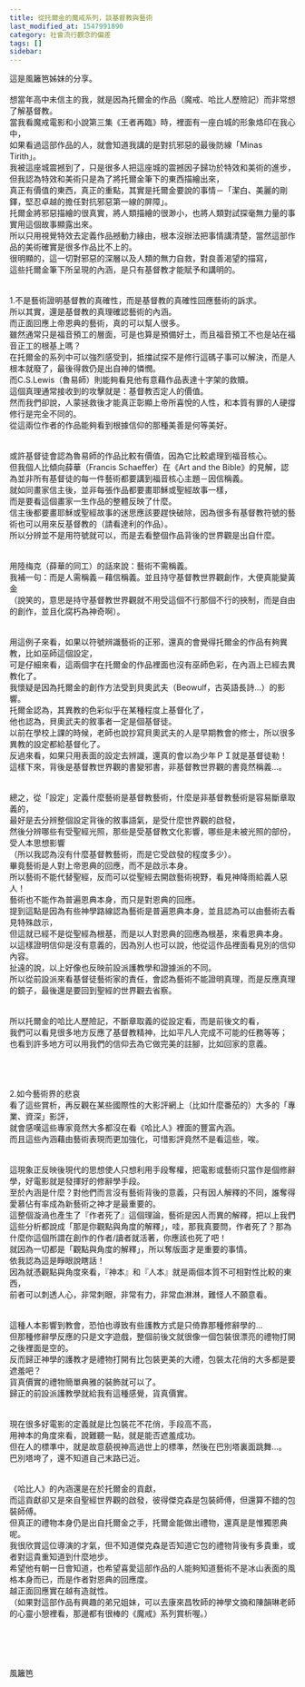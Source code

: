 ```yaml
---
title: 從托爾金的魔戒系列，談基督教與藝術
last_modified_at: 1547991890
category: 社會流行觀念的偏差
tags: []
sidebar: 
---
```


這是風籬笆姊妹的分享。<br><br><!--more-->想當年高中未信主的我，就是因為托爾金的作品（魔戒、哈比人歷險記）而非常想了解基督教。<br>當我看魔戒電影和小說第三集《王者再臨》時，裡面有一座白城的形象烙印在我心中，<br>如果看過這部作品的人，就會知道我講的是對抗邪惡的最後防線「Minas Tirith」。<br>我被這座城震撼到了，只是很多人把這座城的震撼因子歸功於特效和美術的進步，<br>但我認為特效和美術只是為了將托爾金筆下的東西描繪出來，<br>真正有價值的東西，真正的重點，其實是托爾金要說的事情－「潔白、美麗的剛鐸，堅忍卓越的擔任對抗邪惡第一線的屏障」。<br>托爾金將邪惡描繪的很真實，將人類描繪的很渺小，也將人類對試探毫無力量的事實用這個故事顯露出來。<br>所以只用視覺特效去定義作品撼動力緣由，根本沒辦法把事情講清楚，當然這部作品的美術確實是很多作品比不上的。<br>很明顯的，這一切對邪惡的深層以及人類的無力自救，對良善渴望的描寫，<br>這些托爾金筆下所呈現的內涵，是只有基督教才能賦予和講明的。<br> <br><br>1.不是藝術證明基督教的真確性，而是基督教的真確性回應藝術的訴求。<br> 所以其實，還是基督教的真理確認藝術的內涵。<br>而正面回應上帝恩典的藝術，真的可以幫人很多。<br>雖然通常只是福音預工的層面，可是也算是預備好土，而且福音預工不也是站在福音正工的根基上嗎？<br>在托爾金的系列中可以強烈感受到，抵擋試探不是修行這碼子事可以解決，而是人根本就廢了，最後得救仍是出自神的憐憫。<br>而C.S.Lewis（魯易師）則能夠看見他有意藉作品表達十字架的救贖。<br>這個真理通常接收到的攻擊就是：基督教否定人的價值。<br>然而我們卻說，人蒙拯救後才能真正彰顯上帝所喜悅的人性，和本質有罪的人硬撐修行是完全不同的。<br>從這兩位作者的作品能夠看到根據信仰的那種美善是何等美好。<br><br> <br>或許基督徒會認為魯易師的作品比較有價值，因為它比較處理到福音核心。<br>但我個人比傾向薛華（Francis Schaeffer）在《Art and the Bible》的見解，認為並非所有基督徒的每一件藝術都要講到福音核心主題－因信稱義。<br>就如同畫家信主後，並非每張作品都要畫耶穌或聖經故事一樣，<br>而是要看這個畫家一生作品的整體反映了什麼。<br>信主後都要畫耶穌或聖經故事的迷思應該要趕快破除，因為很多有基督教符號的藝術也可以用來反基督教的（請看達利的作品）。<br>所以分辨並不是用符號就可以，而是去看整個作品背後的世界觀是出自什麼。<br> <br><br>用陸梅克（薛華的同工）的話來說：藝術不需稱義。<br>我補一句：而是人需稱義－藉信稱義。並且持守基督教世界觀創作，大便真能變黃金<br>（說笑的，意思是持守基督教世界觀就不用受這個不行那個不行的挾制，而是自由的創作，並且化腐朽為神奇啊）。<br> <br><br>用這例子來看，如果以符號辨識藝術的正邪，還真的會覺得托爾金的作品有夠異教，比如巫師這個設定，<br>可是仔細來看，這兩個字在托爾金的作品裡面也沒有巫師色彩，在內涵上已經去異教化了。<br>我懷疑是因為托爾金的創作方法受到貝奧武夫（Beowulf，古英語長詩...）的影響。<br>托爾金認為，其異教的色彩似乎在某種程度上基督化了，<br>他也認為，貝奧武夫的敘事者一定是個基督徒。<br>以前在學校上課的時候，老師也說抄寫貝奧武夫的人是早期教會的修士，所以很多異教的設定都給基督化了。<br>反過來看，如果只用表面的設定去辨識，還真的會以為少年ＰＩ就是基督徒勒！<br>這樣下來，背後是基督教世界觀的書變邪書，非基督教世界觀的書竟然稱義...。<br> <br><br>總之，從「設定」定義什麼藝術是基督教藝術，什麼是非基督教藝術是容易斷章取義的，<br>最好是去分辨整個設定背後的敘事語氣，是受什麼世界觀的啟發，<br>然後分辨哪些有受聖經光照，那些是受基督教文化影響，哪些是未被光照的部份，受人本思想影響<br>（所以我認為沒有什麼基督教藝術，而是它受啟發的程度多少）。<br>畢竟藝術是人對上帝恩典的回應，而不是啟示本身。<br>所以藝術不能代替聖經，反而可以從聖經去開啟藝術視野，看見神降雨給義人惡人！<br>藝術也不能作為普遍恩典本身，而只是對恩典的回應。<br>提到這點是因為有些神學路線認為藝術是普遍恩典本身，並且認為可以由藝術去看見特殊啟示，<br>但這就已經不是從聖經為根基，而是以人對恩典的回應為根基，來看恩典本身。<br>以這樣證明信仰是沒有意義的，因為別人也可以說，他從這作品裡面看見別的信仰內容。<br>扯遠的說，以上好像也反映前設派護教學和證據派的不同。<br>所以從前設派來看基督徒藝術家的責任，會認為藝術不能證明真理，而是反應真理的鏡子，最後還是要回到聖經的世界觀去省察。<br> <br><br>所以托爾金的哈比人歷險記，不斷章取義的從設定看，而是前後文的看，<br>我們可以看見很多地方反應了基督教精神，比如平凡人完成不可能的任務等等；<br>也看到許多地方可以用我們的信仰去為它做完美的註腳，比如回家的意義。<br> <br><br><br><br>2.如今藝術界的悲哀<br> 看了這些賞析，再反觀在某些國際性的大影評網上（比如什麼番茄的）大多的「專業、資深」影評，<br>就會感嘆這些專家竟然大多都沒在看《哈比人》裡面的豐富內涵。<br>而且這些內涵藉由藝術表現而更加強化，可惜影評竟然不是看這些，唉。<br> <br><br>這現象正反映後現代的思想使人只想利用手段奪權，把電影或藝術只當作是個修辭學，好電影就是發揮好的修辭學手段。<br>至於內涵是什麼？對他們而言沒有藝術背後的意義，只有因人解釋的不同，誰奪得愛慕佔有率成為新藝術之神才是最重要的。<br>這整個漩渦也產生了『作者死了』這個理論，藝術是因人而異的解釋，把以上我們這些分析都說成「那是你觀點與角度的解釋」，哇，那我真要問，作者死了？那為什麼你這個所謂在創作的作者/讀者就活著，你應該也死了吧！<br>就因為一切都是「觀點與角度的解釋」，所以奪版面才是重要的事情。<br>依我認為這是睜眼說瞎話！<br>因為就憑觀點與角度來看，『神本』和『人本』就是兩個本質不可相對性比較的東西，<br>前者可以刺透人心，非常刺眼，非常有力，非常血淋淋，難怪人不願意看。<br> <br><br>這種人本影響到教會，恐怕也導致有些護教方式是只倚靠那種修辭學的...<br>但那種修辭學反應的只是文字遊戲，整個前後文就很像一個包裝很漂亮的禮物打開之後裡面是空的。<br>反而歸正神學的護教才是禮物打開有比包裝更美的大禮，包裝太花俏的大多都是要遮羞吧？<br>貨真價實的禮物簡單典雅的裝飾就可以了。<br>歸正的前設派護教學就給我有這種感覺，貨真價實。<br> <br><br>現在很多好電影的定義就是比包裝花不花俏，手段高不高，<br>用神本的角度來看，說難聽一點，就是能否遮羞成功。<br>但在人的標準中，就是故意藐視神高過世上的標準，然後在巴別塔裏面跳舞...。<br>巴別塔垮了，還不知道自己末路已近。<br> <br><br>《哈比人》的內涵還是在於托爾金的貢獻，<br>而這貢獻卻又是來自聖經世界觀的啟發，彼得傑克森是包裝師傅，但還算不錯的包裝師傅。<br>但真正的禮物本身仍是出自托爾金之手，托爾金能做出禮物，還真是是惟獨恩典呢。<br>我很欣賞這位導演的才氣，但不知道傑克森是否知道它包的禮物背後有多貴重，或者對這貴重知道到什麼地步。<br>希望他有朝一日會知道，也希望喜愛這部作品的人能夠知道藝術不是冰山表面的風格本身而已，而是作者對恩典的回應度。<br>越正面回應實在越有造就性。<br>（如果對這部作品有興趣的弟兄姐妹，可以去康來昌牧師的神學文摘和陳韻琳老師的心靈小憩裡看，那邊都有很棒的《魔戒》系列賞析喔。） <br><br><br><br><br><br>風籬笆<br><br><br><br><br><br><br>